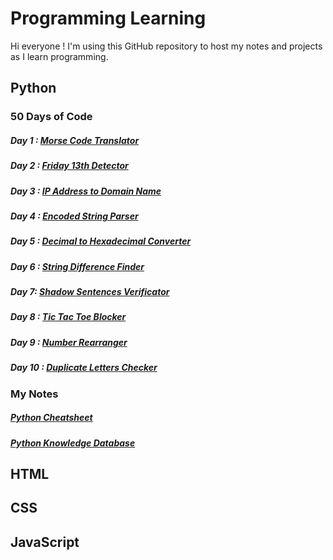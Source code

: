 # Programming Learning

Hi everyone ! 
I'm using this GitHub repository to host my notes and projects as I learn programming.

## Python

### 50 Days of Code
##### Day 1 : [Morse Code Translator](https://github.com/anonyme012/programming-learning/tree/main/Python/50-days-of-code/Day%201%20%3A%20Morse%20Code%20Translator)
##### Day 2 : [Friday 13th Detector](https://github.com/anonyme012/programming-learning/tree/main/Python/50-days-of-code/Day%202%20%3A%20Friday%2013th%20Detector)
##### Day 3 : [IP Address to Domain Name](https://github.com/anonyme012/programming-learning/tree/main/Python/50-days-of-code/Day%203%20%3A%20IP%20Address%20to%20Domain%20Name)
##### Day 4 : [Encoded String Parser](https://github.com/anonyme012/programming-learning/tree/main/Python/50-days-of-code/Day%204%20%3A%20Encoded%20String%20Parser)
##### Day 5 : [Decimal to Hexadecimal Converter](https://github.com/anonyme012/programming-learning/tree/main/Python/50-days-of-code/Day%205%20%3A%20Decimal%20to%20Hexadecimal%20Converter)
##### Day 6 : [String Difference Finder]()
##### Day 7: [Shadow Sentences Verificator]()
##### Day 8 : [Tic Tac Toe Blocker]()
##### Day 9 : [Number Rearranger]()
##### Day 10 : [Duplicate Letters Checker]()

### My Notes
##### [Python Cheatsheet]()
##### [Python Knowledge Database]()

## HTML

## CSS

## JavaScript
